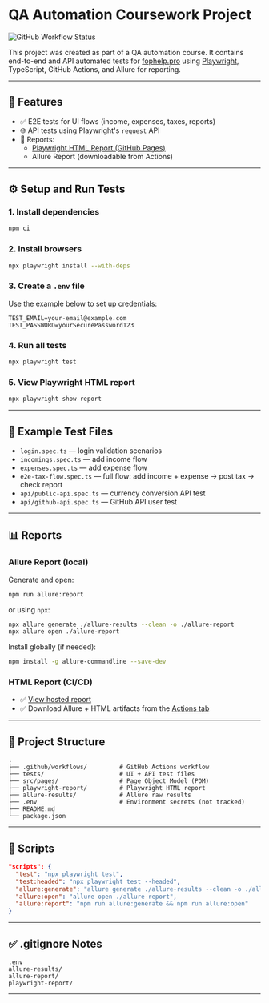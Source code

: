 # QA Automation Coursework Project

![GitHub Workflow Status](https://github.com/LenaSoldatova/playwright-course-project/actions/workflows/tests.yml/badge.svg)

This project was created as part of a QA automation course. It contains end-to-end and API automated tests for [fophelp.pro](https://www.fophelp.pro) using [Playwright](https://playwright.dev/), TypeScript, GitHub Actions, and Allure for reporting.

---

## 🚀 Features

- ✅ E2E tests for UI flows (income, expenses, taxes, reports)
- 🌐 API tests using Playwright's `request` API
- 📄 Reports:
  - [Playwright HTML Report (GitHub Pages)](https://lenasoldatova.github.io/playwright-course-project/)
  - Allure Report (downloadable from Actions)

---

## ⚙️ Setup and Run Tests

### 1. Install dependencies

```bash
npm ci
```

### 2. Install browsers

```bash
npx playwright install --with-deps
```

### 3. Create a `.env` file

Use the example below to set up credentials:

```env
TEST_EMAIL=your-email@example.com
TEST_PASSWORD=yourSecurePassword123
```

### 4. Run all tests

```bash
npx playwright test
```

### 5. View Playwright HTML report

```bash
npx playwright show-report
```

---

## 🧪 Example Test Files

- `login.spec.ts` — login validation scenarios
- `incomings.spec.ts` — add income flow
- `expenses.spec.ts` — add expense flow
- `e2e-tax-flow.spec.ts` — full flow: add income + expense → post tax → check report
- `api/public-api.spec.ts` — currency conversion API test
- `api/github-api.spec.ts` — GitHub API user test

---

## 📊 Reports

### Allure Report (local)

Generate and open:

```bash
npm run allure:report
```

or using `npx`:

```bash
npx allure generate ./allure-results --clean -o ./allure-report
npx allure open ./allure-report
```

Install globally (if needed):

```bash
npm install -g allure-commandline --save-dev
```

### HTML Report (CI/CD)

- ✅ [View hosted report](https://lenasoldatova.github.io/playwright-course-project/)
- ✅ Download Allure + HTML artifacts from the [Actions tab](https://github.com/LenaSoldatova/playwright-course-project/actions)

---

## 📁 Project Structure

```
.
├── .github/workflows/         # GitHub Actions workflow
├── tests/                     # UI + API test files
├── src/pages/                 # Page Object Model (POM)
├── playwright-report/         # Playwright HTML report
├── allure-results/            # Allure raw results
├── .env                       # Environment secrets (not tracked)
├── README.md
└── package.json
```

---

## 📜 Scripts

```json
"scripts": {
  "test": "npx playwright test",
  "test:headed": "npx playwright test --headed",
  "allure:generate": "allure generate ./allure-results --clean -o ./allure-report",
  "allure:open": "allure open ./allure-report",
  "allure:report": "npm run allure:generate && npm run allure:open"
}
```

---

## ✅ .gitignore Notes

```gitignore
.env
allure-results/
allure-report/
playwright-report/
```

---